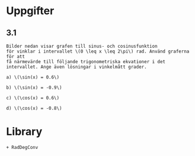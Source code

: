 # Uppgifter
## 3.1
    Bilder nedan visar grafen till sinus- och cosinusfunktion
    för vinklar i intervallet \(0 \leq x \leq 2\pi\) rad. Använd graferna för att
    få närmevärde till följande trigonometriska ekvationer i det
    intervallet. Ange även lösningar i vinkelmått grader.

    a) \(\sin(x) = 0.6\)

    b) \(\sin(x) = -0.9\)

    c) \(\cos(x) = 0.6\)

    d) \(\cos(x) = -0.8\)

# Library
    + RadDegConv
        